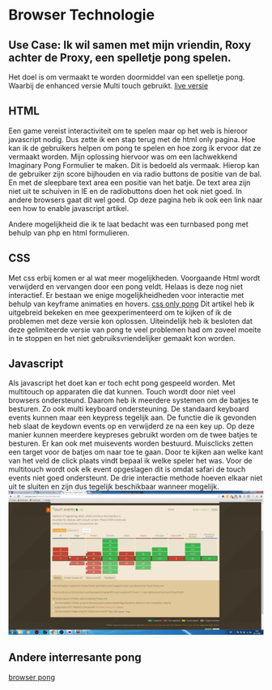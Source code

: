# Browser Technologie

## Use Case: Ik wil samen met mijn vriendin, Roxy achter de Proxy, een spelletje pong spelen.
Het doel is om vermaakt te worden doormiddel van een spelletje pong. Waarbij de enhanced versie Multi touch gebruikt.
[live versie](http://jaimiederijk.nl/browsertech/)

## HTML
Een game vereist interactiviteit om te spelen maar op het web is hieroor javascript nodig. Dus zette ik een stap terug met de html only pagina. Hoe kan ik de gebruikers helpen om pong te spelen en hoe zorg ik ervoor dat ze vermaakt worden. Mijn oplossing hiervoor was om een lachwekkend Imaginary Pong Formulier te maken. Dit is bedoeld als vermaak. Hierop kan de gebruiker zijn score bijhouden en via radio buttons de positie van de bal. En met de sleepbare text area een positie van het batje. 
De text area zijn niet uit te schuiven in IE en de radiobuttons doen het ook niet goed. In andere browsers gaat dit wel goed. Op deze pagina heb ik ook een link naar een how to enable javascript artikel.

Andere mogelijkheid die ik te laat bedacht was een turnbased pong met behulp van php en html formulieren.

## CSS
Met css erbij komen er al wat meer mogelijkheden. Voorgaande Html wordt verwijderd en vervangen door een pong veldt. Helaas is deze nog niet interactief. Er bestaan we enige mogelijkheidheden voor interactie met behulp van keyframe animaties en hovers. [css only pong](https://www.sitepoint.com/css3-pong-insane-things-to-do-with-css/) Dit artikel heb ik uitgebreid bekeken en mee geexperimenteerd om te kijken of ik de problemen met deze versie kon oplossen. Uiteindelijk heb ik besloten dat deze gelimiteerde versie van pong te veel problemen had om zoveel moeite in te stoppen en het niet gebruiksvriendelijker gemaakt kon worden. 

## Javascript
Als javascript het doet kan er toch echt pong gespeeld worden. Met multitouch op apparaten die dat kunnen. Touch wordt door niet veel browsers ondersteund. Daarom heb ik meerdere systemen om de batjes te besturen. Zo ook multi keyboard ondersteuning. De standaard keyboard events kunnen maar een keypress tegelijk aan. De functie die ik gevonden heb slaat de keydown events op en verwijderd ze na een key up. Op deze manier kunnen meerdere keypreses gebruikt worden om de twee batjes te besturen. Er kan ook met muisevents worden bestuurd. Muisclicks zetten een target voor de batjes om naar toe te gaan. Door te kijken aan welke kant van het veld de click plaats vindt bepaal ik welke speler het was. Voor de multitouch wordt ook elk event opgeslagen dit is omdat safari de touch events niet goed ondersteunt. De drie interactie methode hoeven elkaar niet uit te sluiten en zijn dus tegelijk beschikbaar wanneer mogelijk.
![alt](canitouch.png)




## Andere interresante pong
[browser pong](http://stewd.io/pong/)
